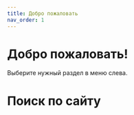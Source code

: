 ```yaml
---
title: Добро пожаловать
nav_order: 1
---
```


# Добро пожаловать!

Выберите нужный раздел в меню слева.

# Поиск по сайту

<div id="search"></div>

<link href="https://unpkg.com/pagefind/pagefind-ui.css" rel="stylesheet">
<script src="https://unpkg.com/pagefind/pagefind-ui.js"></script>


<script>
  window.addEventListener('DOMContentLoaded', (event) => {
    new PagefindUI({
      element: "#search",
      showImages: false, // отключаем картинки в результатах
      resetStyles: false, // используем свои стили
      translations: {
        placeholder: "Искать...",
        button: "Поиск",
        noResults: "Ничего не найдено",
        result: {
          result: "результат",
          results: "результатов"
        }
      }
    });
  });
</script>

<style>
  #search {
    margin-top: 2rem;
    margin-bottom: 2rem;
  }
  .pagefind-ui__search-input {
    width: 100%;
    max-width: 500px;
    padding: 0.5rem;
    font-size: 1rem;
    border-radius: 8px;
    border: 1px solid #ccc;
  }
  .pagefind-ui__result {
    margin-top: 1rem;
    padding: 1rem;
    border-radius: 8px;
    border: 1px solid #eee;
    background: #f9f9f9;
  }
</style>


